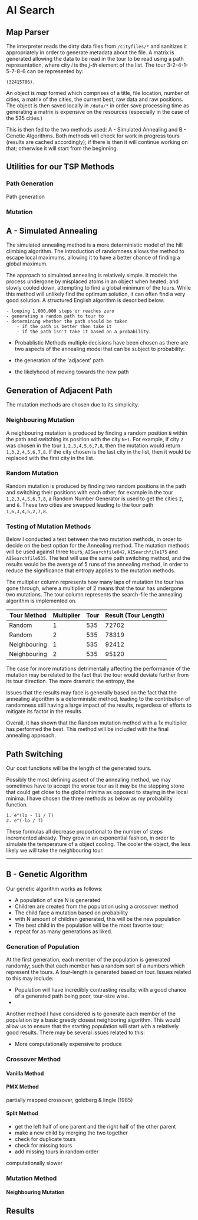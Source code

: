 AI Search
===================

## Map Parser

The interpreter reads the dirty data files from `/cityfiles/*` and sanitizes it appropriately in order to generate metadata about the file. A matrix is generated allowing the data to be read in the tour to be read using a path representation, where city _i_ is the _j-th_ element of the list. The tour 3-2-4-1-5-7-8-6 can be represented by:

	(32415786).

An object is _map_ formed which comprises of a title, file location, number of cities, a matrix of the cities, the current best, raw data and raw positions. The object is then saved locally in `/data/*` in order save processing time as generating a matrix is expensive on the resources (especially in the case of the 535 cities.)

This is then fed to the two methods used: A - Simulated Annealing and B - Genetic Algorithms. Both methods will check for work in progress tours (results are cached accordingly); if there is then it will continue working on that; otherwise it will start from the beginning.

## Utilities for our TSP Methods

### Path Generation

Path generation 

### Mutation


## A - Simulated Annealing

The simulated annealing method is a more deterministic model of the hill climbing algorithm. The introduction of randomness allows the method to escape local maximums, allowing it to have a better chance of finding a global maximum.

The approach to simulated annealing is relatively simple. It models the process undergone by misplaced atoms in an object when heated; and slowly cooled down, attempting to find a global minimum of the tours. While this method will unlikely find the optimum solution, it can often find a very good solution. A structured English algorithm is described below:

	- looping 1,000,000 steps or reaches zero
	- generating a random path to tour to
	- determining whether the path should be taken
		- if the path is better then take it
		- if the path isn't take it based on a probability.

- Probablistic Methods
multiple decisions have been chosen as there are two aspects of the annealing model that can be subject to probability:

- the generation of the 'adjacent' path
- the likelyhood of moving towards the new path

## Generation of Adjacent Path

The mutation methods are chosen due to its simplicity.

### Neighbouring Mutation

A neighbouring mutation is produced by finding a random position `N` within the path and switching its position with the city `N+1`. For example, if city `2` was chosen in the tour `1,2,3,4,5,6,7,8`, then the mutation would return `1,3,2,4,5,6,7,8`. If the city chosen is the last city in the list, then it would be replaced with the first city in the list.


### Random Mutation

Random mutation is produced by finding two random positions in the path and switching their positions with each other; for example in the tour `1,2,3,4,5,6,7,8`, a Random Number Generator is used to get the cities `2`, and `6`. These two cities are swapped leading to the tour path `1,6,3,4,5,2,7,8`. 


### Testing of Mutation Methods

Below I conducted a test between the two mutation methods, in order to decide on the best option for the Annealing method. The mutation methods will be used against three tours, `AISearchfile042`, `AISearchfile175` and `AISearchfile535`. The test will use the same path switching method, and the results would be the average of 5 runs of the annealing method, in order to reduce the significance that entropy applies to the mutation methods.

The multiplier column represents how many laps of mutation the tour has gone through, where a multiplier of 2 means that the tour has undergone two mutations. The tour column represents the search-file the annealing algorithm is implemented on. 

| Tour Method  | Multiplier | Tour | Result (Tour Length) |
|--------------|------------|------|----------------------|
| Random       | 1          | 535  | 72702 		  		  |
| Random       | 2          | 535  | 78319 		  		  |
| Neighbouring | 1          | 535  | 92412 		  		  |
| Neighbouring | 2          | 535  | 95120 		  		  |

The case for more mutations detrimentally affecting the performance of the mutation may be related to the fact that the tour would deviate further from its tour direction.
The more dramatic the entropy, the 

Issues that the results may face is generally based on the fact that the annealing algorithm is a deterministic method, leading to the contribution of randomness still having a large impact of the results, regardless of efforts to mitigate its factor in the results.

Overall, it has shown that the Random mutation method with a 1x multiplier has performed the best. This method will be included with the final annealing approach.

## Path Switching

Our cost functions will be the length of the generated tours.

Possibly the most defining aspect of the annealing method, we may sometimes have to accept the worse tour as it may be the stepping stone that could get close to the global minima as opposed to staying in the local minima. I have chosen the three methods as below as my probability function.

	1. e^(lo - l1 / T)
	2. e^(-lo / T)

These formulas all decrease proportional to the number of steps incremented already. They grow in an exponential fashion, in order to simulate the temperature of a object cooling. The cooler the object, the less likely we will take the neighbouring tour.

---------------------------------------------------------------------------

## B - Genetic Algorithm

Our genetic algorithm works as follows:

- A population of size N is generated
- Children are created from the population using a crossover method
- The child face a mutation based on probability
- with N amount of children generated, this will be the new population
- The best child in the population will be the most favorite tour;
- repeat for as many generations as liked.

### Generation of Population

At the first generation, each member of the population is generated randomly; such that each member has a random sort of a numbers which represent the tours. A tour-length is generated based on tour. Issues related to this may include:

- Population will have incredibly contrasting results; with a good chance of a generated path being poor, tour-size wise.
- 

Another method I have considered is to generate each member of the population by a basic greedy closest neighboring algorithm. This would allow us to ensure that the starting population will start with a relatively good results. There may be several issues related to this:

- More computationally expensive to produce


### Crossover Method

#### Vanilla Method

#### PMX Method

 partially mapped crossover, goldberg & lingle (1985)

#### Split Method

- get the left half of one parent and the right half of the other parent
- make a new child by merging the two together
- check for duplicate tours
- check for missing tours
- add missing tours in random order

computationally slower

### Mutation Method

#### Neighbouring Mutation

<!-- Full and clear descriptions of your implementations, focusing on 

implementation issues (do not include your code in your report; 
focus on an overview of how your implementation works and on 
any specific implementation details 
	- such as choice of data structures
	- data representation, 
	- use of probabilistic methods, 
	- technical aspects of specific algorithms 
		ex. crossover and mutation in a genetic algorithm. 


	// --- PSEUDOCODE

	// current = initial state
	// for t = 1 to infinity:
	// 	t = schedule[t]
	// 	if t = 0
	// 		then return current
	// 	else
	// 		choose successos of current at random
	// 		delta e = f(successor) - f(current)
	// 		if delta e >= 0
	// 			then current = successor
	// 		else
	// 			current = successor with probability e^(delta e/t)


<!-- A thorough (tabulated) description of your results so that you specify the lengths of the best tours obtained (of course, these lengths are witnessed by the tour-files that you have submitted). The better the tours you find, the better the marks. There are [6 marks] available as regards tour quality. -->

## Results

<!-- Details of your experiences with your implementations and the fine- tuning and experimentation that you undertook in order to try and improve performance. There are [6 marks] available as regards exper- imentation. -->
